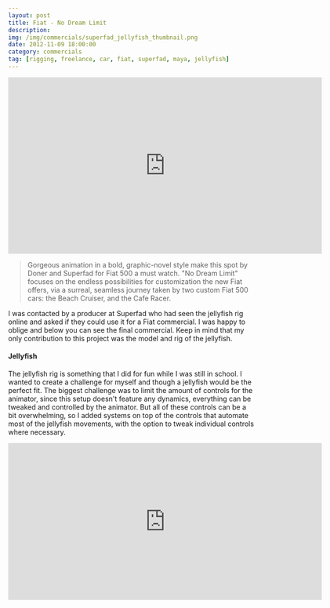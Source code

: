 ```yaml
---
layout: post
title: Fiat - No Dream Limit
description: 
img: /img/commercials/superfad_jellyfish_thumbnail.png
date: 2012-11-09 18:00:00
category: commercials
tag: [rigging, freelance, car, fiat, superfad, maya, jellyfish]
---
```

<p align="center"><iframe width="640" height="360" src="https://www.youtube.com/embed/ZMlwL2oaEwA?rel=0&amp;controls=0&amp;showinfo=0" frameborder="0" allowfullscreen></iframe></p>
<blockquote><p class="justify">Gorgeous animation in a bold, graphic-novel style make this spot by Doner and Superfad for Fiat 500 a must watch. "No Dream Limit" focuses on the endless possibilities for customization the new Fiat offers, via a surreal, seamless journey taken by two custom Fiat 500 cars: the Beach Cruiser, and the Cafe Racer.</p></blockquote> 
<p class="justify">I was contacted by a producer at Superfad who had seen the jellyfish rig online and asked if they could use it for a Fiat commercial. I was happy to oblige and below you can see the final commercial. Keep in mind that my only contribution to this project was the model and rig of the jellyfish.</p>

<h4>Jellyfish</h4> 
<p class="justify">The jellyfish rig is something that I did for fun while I was still in school. I wanted to create a challenge for myself and though a jellyfish would be the perfect fit. The biggest challenge was to limit the amount of controls for the animator, since this setup doesn't feature any dynamics, everything can be tweaked and controlled by the animator. But all of these controls can be a bit overwhelming, so I added systems on top of the controls that automate most of the jellyfish movements, with the option to tweak individual controls where necessary.</p>

<p style="text-align: center;"><iframe src="https://player.vimeo.com/video/5080977?title=0&amp;byline=0&amp;portrait=0" width="640" height="320" frameborder="0" allowfullscreen="allowfullscreen"></iframe></p>
